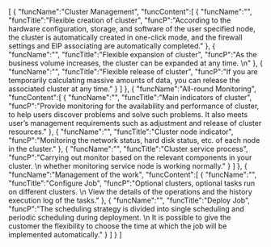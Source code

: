 [
	{
		"funcName":"Cluster Management",
		"funcContent":[
			{
				"funcName":"",
				"funcTitle":"Flexible creation of cluster",
				"funcP":"According to the hardware configuration, storage, and software of the user specified node, the cluster is automatically created in one-click mode, and the firewall settings and EIP associating are automatically completed."
			},
			{
				"funcName":"",
				"funcTitle":"Flexible expansion of cluster",
				"funcP":"As the business volume increases, the cluster can be expanded at any time. \n"
			},
			{
				"funcName":"",
				"funcTitle":"Flexible release of cluster",
				"funcP":"If you are temporarily calculating massive amounts of data, you can release the associated cluster at any time."
			}
		]
	},
	{
		"funcName":"All-round Monitoring",
		"funcContent":[
			{
				"funcName":"",
				"funcTitle":"Main indicators of cluster",
				"funcP":"Provide monitoring for the availability and performance of cluster, to help users discover problems and solve such problems. It also meets user’s management requirements such as adjustment and release of cluster resources."
			},
			{
				"funcName":"",
				"funcTitle":"Cluster node indicator",
				"funcP":"Monitoring the network status, hard disk status, etc. of each node in the cluster."
			},
			{
				"funcName":"",
				"funcTitle":"Cluster service process",
				"funcP":"Carrying out monitor based on the relevant components in your cluster. \n whether monitoring service node is working normally."
			}
		]
	},
	{
		"funcName":"Management of the work",
		"funcContent":[
			{
				"funcName":"",
				"funcTitle":"Configure Job",
				"funcP":"Optional clusters, optional tasks run on different clusters. \n View the details of the operations and the history execution log of the tasks."
			},
			{
				"funcName":"",
				"funcTitle":"Deploy Job",
				"funcP":"The scheduling strategy is divided into single scheduling and periodic scheduling during deployment. \n It is possible to give the customer the flexibility to choose the time at which the job will be implemented automatically."
			}
		]
	}
]